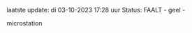 laatste update: 
di 03-10-2023 17:28   uur 
Status: FAALT - geel - 
<div class="service Y">microstation</div>